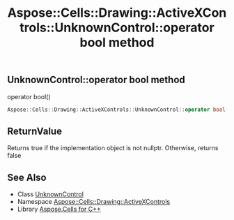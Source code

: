 ﻿---
title: Aspose::Cells::Drawing::ActiveXControls::UnknownControl::operator bool method
linktitle: operator bool
second_title: Aspose.Cells for C++ API Reference
description: 'Aspose::Cells::Drawing::ActiveXControls::UnknownControl::operator bool method. operator bool() in C++.'
type: docs
weight: 400
url: /cpp/aspose.cells.drawing.activexcontrols/unknowncontrol/operator_bool/
---
## UnknownControl::operator bool method


operator bool()

```cpp
Aspose::Cells::Drawing::ActiveXControls::UnknownControl::operator bool() const
```


## ReturnValue

Returns true if the implementation object is not nullptr. Otherwise, returns false

## See Also

* Class [UnknownControl](../)
* Namespace [Aspose::Cells::Drawing::ActiveXControls](../../)
* Library [Aspose.Cells for C++](../../../)
